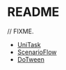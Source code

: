 # README

// FIXME.

 - [UniTask](https://github.com/Cysharp/UniTask/releases/tag/2.5.0)
 - [ScenarioFlow](https://github.com/ItoAkira2023/ScenarioFlow/releases/tag/v1.1.2)
 - [DoTween](https://github.com/Demigiant/dotween)